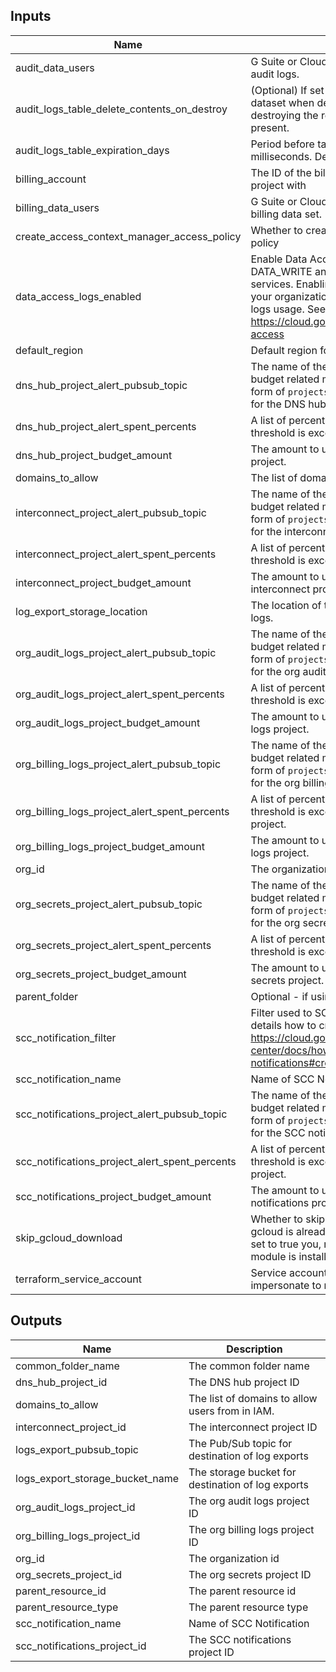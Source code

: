 <!-- BEGINNING OF PRE-COMMIT-TERRAFORM DOCS HOOK -->
## Inputs

| Name | Description | Type | Default | Required |
|------|-------------|:----:|:-----:|:-----:|
| audit\_data\_users | G Suite or Cloud Identity group that have access to audit logs. | string | n/a | yes |
| audit\_logs\_table\_delete\_contents\_on\_destroy | (Optional) If set to true, delete all the tables in the dataset when destroying the resource; otherwise, destroying the resource will fail if tables are present. | bool | `"false"` | no |
| audit\_logs\_table\_expiration\_days | Period before tables expire for all audit logs in milliseconds. Default is 30 days. | number | `"30"` | no |
| billing\_account | The ID of the billing account to associate this project with | string | n/a | yes |
| billing\_data\_users | G Suite or Cloud Identity group that have access to billing data set. | string | n/a | yes |
| create\_access\_context\_manager\_access\_policy | Whether to create access context manager access policy | bool | `"true"` | no |
| data\_access\_logs\_enabled | Enable Data Access logs of types DATA_READ, DATA_WRITE and ADMIN_READ for all GCP services. Enabling Data Access logs might result in your organization being charged for the additional logs usage. See https://cloud.google.com/logging/docs/audit#data-access | bool | `"true"` | no |
| default\_region | Default region for BigQuery resources. | string | n/a | yes |
| dns\_hub\_project\_alert\_pubsub\_topic | The name of the Cloud Pub/Sub topic where budget related messages will be published, in the form of `projects/{project_id}/topics/{topic_id}` for the DNS hub project. | string | `"null"` | no |
| dns\_hub\_project\_alert\_spent\_percents | A list of percentages of the budget to alert on when threshold is exceeded for the DNS hub project. | list(number) | `<list>` | no |
| dns\_hub\_project\_budget\_amount | The amount to use as the budget for the DNS hub project. | number | `"1000"` | no |
| domains\_to\_allow | The list of domains to allow users from in IAM. | list(string) | n/a | yes |
| interconnect\_project\_alert\_pubsub\_topic | The name of the Cloud Pub/Sub topic where budget related messages will be published, in the form of `projects/{project_id}/topics/{topic_id}` for the interconnect project. | string | `"null"` | no |
| interconnect\_project\_alert\_spent\_percents | A list of percentages of the budget to alert on when threshold is exceeded for the interconnect project. | list(number) | `<list>` | no |
| interconnect\_project\_budget\_amount | The amount to use as the budget for the interconnect project. | number | `"1000"` | no |
| log\_export\_storage\_location | The location of the storage bucket used to export logs. | string | `"US"` | no |
| org\_audit\_logs\_project\_alert\_pubsub\_topic | The name of the Cloud Pub/Sub topic where budget related messages will be published, in the form of `projects/{project_id}/topics/{topic_id}` for the org audit logs project. | string | `"null"` | no |
| org\_audit\_logs\_project\_alert\_spent\_percents | A list of percentages of the budget to alert on when threshold is exceeded for the org audit logs project. | list(number) | `<list>` | no |
| org\_audit\_logs\_project\_budget\_amount | The amount to use as the budget for the org audit logs project. | number | `"1000"` | no |
| org\_billing\_logs\_project\_alert\_pubsub\_topic | The name of the Cloud Pub/Sub topic where budget related messages will be published, in the form of `projects/{project_id}/topics/{topic_id}` for the org billing logs project. | string | `"null"` | no |
| org\_billing\_logs\_project\_alert\_spent\_percents | A list of percentages of the budget to alert on when threshold is exceeded for the org billing logs project. | list(number) | `<list>` | no |
| org\_billing\_logs\_project\_budget\_amount | The amount to use as the budget for the org billing logs project. | number | `"1000"` | no |
| org\_id | The organization id for the associated services | string | n/a | yes |
| org\_secrets\_project\_alert\_pubsub\_topic | The name of the Cloud Pub/Sub topic where budget related messages will be published, in the form of `projects/{project_id}/topics/{topic_id}` for the org secrets project. | string | `"null"` | no |
| org\_secrets\_project\_alert\_spent\_percents | A list of percentages of the budget to alert on when threshold is exceeded for the org secrets project. | list(number) | `<list>` | no |
| org\_secrets\_project\_budget\_amount | The amount to use as the budget for the org secrets project. | number | `"1000"` | no |
| parent\_folder | Optional - if using a folder for testing. | string | `""` | no |
| scc\_notification\_filter | Filter used to SCC Notification, you can see more details how to create filters in https://cloud.google.com/security-command-center/docs/how-to-api-filter-notifications#create-filter | string | `"state=\\\"ACTIVE\\\""` | no |
| scc\_notification\_name | Name of SCC Notification | string | n/a | yes |
| scc\_notifications\_project\_alert\_pubsub\_topic | The name of the Cloud Pub/Sub topic where budget related messages will be published, in the form of `projects/{project_id}/topics/{topic_id}` for the SCC notifications project. | string | `"null"` | no |
| scc\_notifications\_project\_alert\_spent\_percents | A list of percentages of the budget to alert on when threshold is exceeded for the SCC notifications project. | list(number) | `<list>` | no |
| scc\_notifications\_project\_budget\_amount | The amount to use as the budget for the SCC notifications project. | number | `"1000"` | no |
| skip\_gcloud\_download | Whether to skip downloading gcloud (assumes gcloud is already available outside the module. If set to true you, must ensure that Gcloud Alpha module is installed.) | bool | `"true"` | no |
| terraform\_service\_account | Service account email of the account to impersonate to run Terraform. | string | n/a | yes |

## Outputs

| Name | Description |
|------|-------------|
| common\_folder\_name | The common folder name |
| dns\_hub\_project\_id | The DNS hub project ID |
| domains\_to\_allow | The list of domains to allow users from in IAM. |
| interconnect\_project\_id | The interconnect project ID |
| logs\_export\_pubsub\_topic | The Pub/Sub topic for destination of log exports |
| logs\_export\_storage\_bucket\_name | The storage bucket for destination of log exports |
| org\_audit\_logs\_project\_id | The org audit logs project ID |
| org\_billing\_logs\_project\_id | The org billing logs project ID |
| org\_id | The organization id |
| org\_secrets\_project\_id | The org secrets project ID |
| parent\_resource\_id | The parent resource id |
| parent\_resource\_type | The parent resource type |
| scc\_notification\_name | Name of SCC Notification |
| scc\_notifications\_project\_id | The SCC notifications project ID |

<!-- END OF PRE-COMMIT-TERRAFORM DOCS HOOK -->
